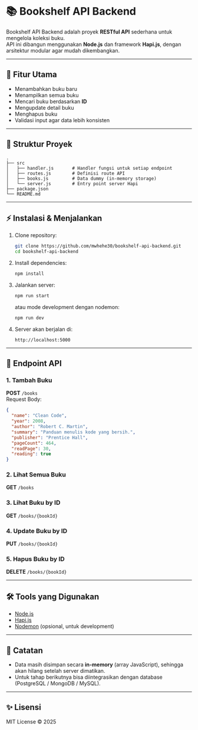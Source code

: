 # 📚 Bookshelf API Backend

Bookshelf API Backend adalah proyek **RESTful API** sederhana untuk mengelola koleksi buku.  
API ini dibangun menggunakan **Node.js** dan framework **Hapi.js**, dengan arsitektur modular agar mudah dikembangkan.

---

## 🚀 Fitur Utama
- Menambahkan buku baru
- Menampilkan semua buku
- Mencari buku berdasarkan **ID**
- Mengupdate detail buku
- Menghapus buku
- Validasi input agar data lebih konsisten

---

## 📂 Struktur Proyek
```
.
├── src
│   ├── handler.js       # Handler fungsi untuk setiap endpoint
│   ├── routes.js        # Definisi route API
│   ├── books.js         # Data dummy (in-memory storage)
│   └── server.js        # Entry point server Hapi
├── package.json
└── README.md
```

---

## ⚡ Instalasi & Menjalankan
1. Clone repository:
   ```bash
   git clone https://github.com/mwhehe30/bookshelf-api-backend.git
   cd bookshelf-api-backend
   ```

2. Install dependencies:
   ```bash
   npm install
   ```

3. Jalankan server:
   ```bash
   npm run start
   ```
   atau mode development dengan nodemon:
   ```bash
   npm run dev
   ```

4. Server akan berjalan di:
   ```
   http://localhost:5000
   ```

---

## 🔗 Endpoint API

### 1. Tambah Buku
**POST** `/books`  
Request Body:
```json
{
  "name": "Clean Code",
  "year": 2008,
  "author": "Robert C. Martin",
  "summary": "Panduan menulis kode yang bersih.",
  "publisher": "Prentice Hall",
  "pageCount": 464,
  "readPage": 30,
  "reading": true
}
```

### 2. Lihat Semua Buku
**GET** `/books`

### 3. Lihat Buku by ID
**GET** `/books/{bookId}`

### 4. Update Buku by ID
**PUT** `/books/{bookId}`

### 5. Hapus Buku by ID
**DELETE** `/books/{bookId}`

---

## 🛠 Tools yang Digunakan
- [Node.js](https://nodejs.org/)
- [Hapi.js](https://hapi.dev/)
- [Nodemon](https://nodemon.io/) (opsional, untuk development)

---

## 📌 Catatan
- Data masih disimpan secara **in-memory** (array JavaScript), sehingga akan hilang setelah server dimatikan.  
- Untuk tahap berikutnya bisa diintegrasikan dengan database (PostgreSQL / MongoDB / MySQL).

---

## ✨ Lisensi
MIT License © 2025
